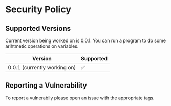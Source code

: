 # Security Policy

## Supported Versions

Current version being worked on is 0.0.1.
You can run a program to do some arihtmetic operations on variables.

| Version                        | Supported          |
| ------------------------------ | ------------------ |
| 0.0.1 (currently working on)   | :white_check_mark: |

## Reporting a Vulnerability

To report a vulnerabily please open an issue with the appropriate tags.
